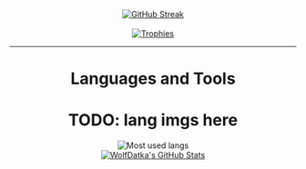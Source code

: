 <div align="center">
    <a href="https://git.io/streak-stats"><img src="https://streak-stats.demolab.com?user=WolfDatka&theme=dark&hide_border=true&border_radius=15&date_format=%5BY%20%5DM%20j&card_width=500&card_height=200&background=90%2C000000%2CFF0000&fire=EB0000&stroke=FFFFFF10&ring=FFD700&sideNums=8E0000&dates=FFFFFF7C&currStreakNum=FF0000&sideLabels=FFFFFF" alt="GitHub Streak"/></a>
</div>

<br>

<div align="center">
    <a href="https://github.com/ryo-ma/github-profile-trophy"><img src="https://github-profile-trophy.vercel.app/?username=wolfdatka&theme=matrix" alt="Trophies"/></a>
</div>

<hr>

<div>
    <h1 align="center">Languages and Tools</h1>
    <h1 align="center">TODO: lang imgs here</h1>
</div>

<div align="center">
    <img src="https://github-readme-stats.vercel.app/api/top-langs?username=wolfdatka&show_icons=true&locale=en&layout=compact&theme=dark" alt="Most used langs"/>
</div>

<div align="center">
    <a align="left" href="https://awesome-github-stats.azurewebsites.net/index.html??cardType=level&theme=dark&preferLogin=false&Background=000000&Title=A60000&Ring=FFD700"><img  alt="WolfDatka's GitHub Stats" src="https://awesome-github-stats.azurewebsites.net/user-stats/WolfDatka?cardType=level&theme=dark&preferLogin=false&Background=000000&Title=A60000&Ring=FFD700"/></a>
</div>

